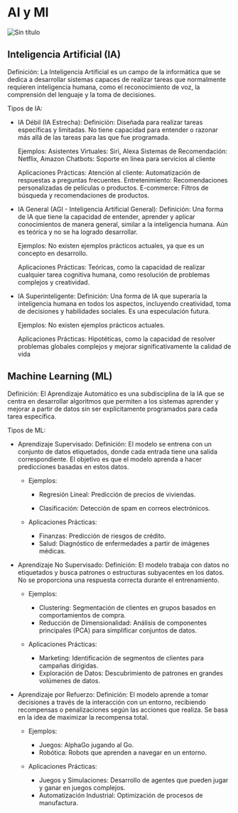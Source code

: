 # AI y Ml

![Sin título](https://github.com/user-attachments/assets/71d7aabc-4a60-4e22-a14e-8273cc83e968)

## Inteligencia Artificial (IA)

Definición: La Inteligencia Artificial es un campo de la informática que se dedica a desarrollar sistemas capaces de realizar tareas que normalmente requieren inteligencia humana, como el reconocimiento de voz, la comprensión del lenguaje y la toma de decisiones.

Tipos de IA:

   - IA Débil (IA Estrecha):
        Definición: Diseñada para realizar tareas específicas y limitadas. No tiene capacidad para entender o razonar más allá de las tareas para las que fue programada.

      Ejemplos:
            Asistentes Virtuales: Siri, Alexa
            Sistemas de Recomendación: Netflix, Amazon
            Chatbots: Soporte en línea para servicios al cliente
     
        Aplicaciones Prácticas:
            Atención al cliente: Automatización de respuestas a preguntas frecuentes.
            Entretenimiento: Recomendaciones personalizadas de películas o productos.
            E-commerce: Filtros de búsqueda y recomendaciones de productos.

   - IA General (AGI - Inteligencia Artificial General):
        Definición: Una forma de IA que tiene la capacidad de entender, aprender y aplicar conocimientos de manera general, similar a la inteligencia humana. Aún es teórica y no se ha logrado desarrollar.

     Ejemplos: No existen ejemplos prácticos actuales, ya que es un concepto en desarrollo.

      Aplicaciones Prácticas: Teóricas, como la capacidad de realizar cualquier tarea cognitiva humana, como resolución de problemas complejos y creatividad.

   - IA Superinteligente:
        Definición: Una forma de IA que superaría la inteligencia humana en todos los aspectos, incluyendo creatividad, toma de decisiones y habilidades sociales. Es una especulación futura.

      Ejemplos: No existen ejemplos prácticos actuales.

      Aplicaciones Prácticas: Hipotéticas, como la capacidad de resolver problemas globales complejos y mejorar significativamente la calidad de vida

 ## Machine Learning (ML)

Definición: El Aprendizaje Automático es una subdisciplina de la IA que se centra en desarrollar algoritmos que permiten a los sistemas aprender y mejorar a partir de datos sin ser explícitamente programados para cada tarea específica.

Tipos de ML:

   - Aprendizaje Supervisado:
        Definición: El modelo se entrena con un conjunto de datos etiquetados, donde cada entrada tiene una salida correspondiente. El objetivo es que el modelo aprenda a hacer predicciones basadas en estos datos.
      
       - Ejemplos:
       
           - Regresión Lineal: Predicción de precios de viviendas.
           
           - Clasificación: Detección de spam en correos electrónicos.
      
       - Aplicaciones Prácticas:
           - Finanzas: Predicción de riesgos de crédito.
           - Salud: Diagnóstico de enfermedades a partir de imágenes médicas.

   - Aprendizaje No Supervisado:
        Definición: El modelo trabaja con datos no etiquetados y busca patrones o estructuras subyacentes en los datos. No se proporciona una respuesta correcta durante el entrenamiento.
      
       - Ejemplos:
           - Clustering: Segmentación de clientes en grupos basados en comportamientos de compra.
           - Reducción de Dimensionalidad: Análisis de componentes principales (PCA) para simplificar conjuntos de datos.
     
       - Aplicaciones Prácticas:
           - Marketing: Identificación de segmentos de clientes para campañas dirigidas.
           - Exploración de Datos: Descubrimiento de patrones en grandes volúmenes de datos.

   - Aprendizaje por Refuerzo:
        Definición: El modelo aprende a tomar decisiones a través de la interacción con un entorno, recibiendo recompensas o penalizaciones según las acciones que realiza. Se basa en la idea de maximizar la recompensa total.
      
       - Ejemplos:
           - Juegos: AlphaGo jugando al Go.
           - Robótica: Robots que aprenden a navegar en un entorno.
      
       - Aplicaciones Prácticas:
           - Juegos y Simulaciones: Desarrollo de agentes que pueden jugar y ganar en juegos complejos.
           - Automatización Industrial: Optimización de procesos de manufactura.    
